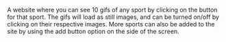 A website where you can see 10 gifs of any sport by clicking on the button for that sport. The gifs will load as still images, and can be turned on/off by clicking on their respective images. More sports can also be added to the site by using the add button option on the side of the screen.